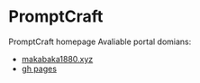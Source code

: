 # PromptCraft
PromptCraft homepage
Avaliable portal domians:
- [makabaka1880.xyz](https://promptcraft.makabaka1880.xyz)
- [gh pages](https://promptcraft-hbbss.github.io)
